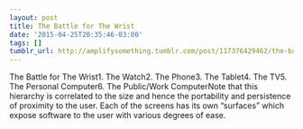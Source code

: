 ```yaml
---
layout: post
title: The Battle for The Wrist
date: '2015-04-25T20:35:46-03:00'
tags: []
tumblr_url: http://amplifysomething.tumblr.com/post/117376429462/the-battle-for-the-wrist
---
```

The Battle for The Wrist1. The Watch2. The Phone3. The Tablet4. The TV5. The Personal Computer6. The Public/Work ComputerNote that this hierarchy is correlated to the size and hence the 
portability and persistence of proximity to the user. Each of the 
screens has its own “surfaces” which expose software to the user with 
various degrees of ease. 
